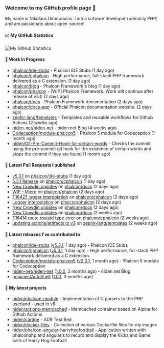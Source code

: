 ### Welcome to my GitHub profile page 👋

My name is Nikolaos Dimopoulos. I am a sofware developer (primarily PHP) and am passionate about open-source!

#### 📈 My GitHub Statistics

![My GitHub Statistics](https://github-readme-stats.vercel.app/api?username=niden&show_icons=true&count_private=true&hide_title=true&theme=transparent)

#### 👷 Work in Progress

- [phalcon/ide-stubs](https://github.com/phalcon/ide-stubs) - Phalcon IDE Stubs (1 day ago)
- [phalcon/cphalcon](https://github.com/phalcon/cphalcon) - High performance, full-stack PHP framework delivered as a C extension. (1 day ago)
- [phalcon/blog](https://github.com/phalcon/blog) - Phalcon Framework&#39;s blog (1 day ago)
- [phalcon/phalcon](https://github.com/phalcon/phalcon) - [WIP] Phalcon Framework. Work will continue after release of v5.0 (2 days ago)
- [phalcon/docs](https://github.com/phalcon/docs) - Phalcon Framework documentation (2 days ago)
- [phalcon/docs-app](https://github.com/phalcon/docs-app) - Official Phalcon documentation website. (2 days ago)
- [zephir-lang/templates](https://github.com/zephir-lang/templates) - Templates and reusable workflows for Github Actions (2 weeks ago)
- [niden-net/niden-net](https://github.com/niden-net/niden-net) - niden.net Blog (4 weeks ago)
- [Codeception/module-phalcon5](https://github.com/Codeception/module-phalcon5) - Phalcon 5 module for Codeception (1 month ago)
- [niden/Git-Pre-Commit-Hook-for-certain-words](https://github.com/niden/Git-Pre-Commit-Hook-for-certain-words) - Checks the commit using the pre-commit git hook for the existence of certain words and stops the commit if they are found (1 month ago)

#### 🔨 Latest Pull Requests I published

- [v5.3.1](https://github.com/phalcon/ide-stubs/pull/93) on [phalcon/ide-stubs](https://github.com/phalcon/ide-stubs) (1 day ago)
- [5.3.1 Release](https://github.com/phalcon/cphalcon/pull/16433) on [phalcon/cphalcon](https://github.com/phalcon/cphalcon) (1 day ago)
- [New Crowdin updates](https://github.com/phalcon/docs/pull/3158) on [phalcon/docs](https://github.com/phalcon/docs) (2 days ago)
- [WIP - Micro](https://github.com/phalcon/phalcon/pull/392) on [phalcon/phalcon](https://github.com/phalcon/phalcon) (2 days ago)
- [T16427 logger interpolation](https://github.com/phalcon/cphalcon/pull/16429) on [phalcon/cphalcon](https://github.com/phalcon/cphalcon) (2 days ago)
- [Logger interpolation](https://github.com/phalcon/phalcon/pull/391) on [phalcon/phalcon](https://github.com/phalcon/phalcon) (2 days ago)
- [New Crowdin updates](https://github.com/phalcon/docs/pull/3157) on [phalcon/docs](https://github.com/phalcon/docs) (2 days ago)
- [New Crowdin updates](https://github.com/phalcon/docs/pull/3155) on [phalcon/docs](https://github.com/phalcon/docs) (2 weeks ago)
- [T16414 route routeid type error](https://github.com/phalcon/cphalcon/pull/16415) on [phalcon/cphalcon](https://github.com/phalcon/cphalcon) (2 weeks ago)
- [updating actions/artifacts to v3](https://github.com/zephir-lang/templates/pull/1) on [zephir-lang/templates](https://github.com/zephir-lang/templates) (2 weeks ago)

#### 🔭 Latest releases I've contributed to

- [phalcon/ide-stubs](https://github.com/phalcon/ide-stubs) ([v5.3.1](https://github.com/phalcon/ide-stubs/releases/tag/v5.3.1), 1 day ago) - Phalcon IDE Stubs
- [phalcon/cphalcon](https://github.com/phalcon/cphalcon) ([v5.3.1](https://github.com/phalcon/cphalcon/releases/tag/v5.3.1), 1 day ago) - High performance, full-stack PHP framework delivered as a C extension.
- [Codeception/module-phalcon5](https://github.com/Codeception/module-phalcon5) ([v2.0.1](https://github.com/Codeception/module-phalcon5/releases/tag/v2.0.1), 1 month ago) - Phalcon 5 module for Codeception
- [niden-net/niden-net](https://github.com/niden-net/niden-net) ([1.0.0](https://github.com/niden-net/niden-net/releases/tag/1.0.0), 3 months ago) - niden.net Blog
- [pmjones/AutoShell](https://github.com/pmjones/AutoShell) ([1.0.1](https://github.com/pmjones/AutoShell/releases/tag/1.0.1), 3 months ago)

#### 🌱 My latest projects

- [niden/phalcon-module](https://github.com/niden/phalcon-module) - Implementation of C parsers to the PHP userland - used in v6
- [niden/actions-memcached](https://github.com/niden/actions-memcached) - Memcached container based on Alpine for Github Actions
- [niden/cardoe](https://github.com/niden/cardoe) - ADR Test Bed
- [niden/docker-files](https://github.com/niden/docker-files) - Collection of various Dockerfile files for my images
- [niden/phalcon-angular-harryhogfootball](https://github.com/niden/phalcon-angular-harryhogfootball) - Application written with phalconphp and angularjs to record and display the Kicks and Game balls of Harry Hog Football


